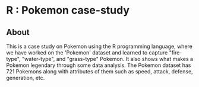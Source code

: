 # R : Pokemon case-study

## About

This is a case study on Pokemon using the R programming language, where we have worked on the 'Pokemon' dataset and learned to capture "fire-type", "water-type", and "grass-type" Pokemon.
It also shows what makes a Pokemon legendary through some data analysis.
The Pokemon dataset has 721 Pokemons along with attributes of them such as speed, attack, defense, generation, etc. 
